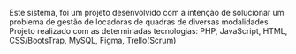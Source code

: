 Este sistema, foi um projeto desenvolvido com a intenção de solucionar um problema de gestão de locadoras de quadras de diversas modalidades
Projeto realizado com as determinadas tecnologias:
PHP, JavaScript, HTML, CSS/BootsTrap, MySQL, Figma, Trello(Scrum)
